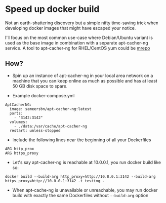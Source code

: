 # Speed up docker build

Not an earth-shattering discovery but a simple nifty time-saving trick when developing docker images that might have escaped your notice.

I'll focus on the most common use-case where Debian/Ubuntu variant is used as the base image in combination
with a separate apt-cacher-ng service. A tool to apt-cacher-ng for RHEL/CentOS yum could be [mrepo](https://github.com/dagwieers/mrepo)

## How?

- Spin up an instance of apt-cacher-ng in your local area network on a machine that you can keep online as much as possible
and has at least 50 GB disk space to spare.

- Example docker-compose.yml

```
AptCacherNG:
  image: sameersbn/apt-cacher-ng:latest
  ports:
    - "3142:3142"
  volumes:
    - ./data:/var/cache/apt-cacher-ng
  restart: unless-stopped
```

- Include the following lines near the beginning of all your Dockerfiles

```
ARG http_prox
ARG https_proxy
```

- Let's say apt-cacher-ng is reachable at 10.0.0.1, you run docker build like so:

```
docker build --build-arg http_proxy=http://10.0.0.1:3142 --build-arg https_proxy=http://10.0.0.1:3142 -t testimg .
```

- When apt-cache-ng is unavailable or unreachable, you may run docker build with exactly the same Dockerfiles without `--build-arg` option
